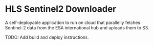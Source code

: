 # HLS Sentinel2 Downloader

A self-deployable application to run on cloud that parallelly fetches Sentinel-2 data from the ESA international hub and uploads them to S3.

TODO:  Add build and deploy instructions.

